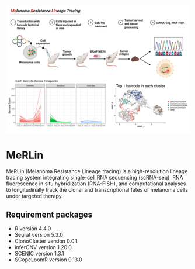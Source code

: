 ![image](https://github.com/Yeqing95/MeRLin/blob/main/MeRLin.png)

# MeRLin
MeRLin (Melanoma Resistance Lineage tracing) is a high-resolution lineage tracing system integrating single-cell RNA sequencing (scRNA-seq), RNA fluorescence in situ hybridization (RNA-FISH), and computational analyses to longitudinally track the clonal and transcriptional fates of melanoma cells under targeted therapy.

## Requirement packages
- R version 4.4.0
- Seurat version 5.3.0
- ClonoCluster version 0.0.1
- inferCNV version 1.20.0
- SCENIC version 1.3.1
- SCopeLoomR version 0.13.0






